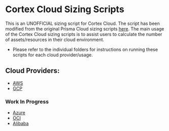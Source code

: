 # Cortex Cloud Sizing Scripts

This is an UNOFFICIAL sizing script for Cortex Cloud. The script has been modified from the original Prisma Cloud sizing scripts [here](https://github.com/PaloAltoNetworks/pcs-sizing-scripts). The main usage of the Cortex Cloud sizing scripts is to assist users to calculate the number of assets/resources in their cloud environment.

* Please refer to the individual folders for instructions on running these scripts for each cloud provider/usage.

## Cloud Providers:

* [AWS](/aws) 
* [GCP](/gcp)

### Work In Progress
* [Azure](/azure)
* [OCI](/oci)
* [Alibaba](/alibaba)